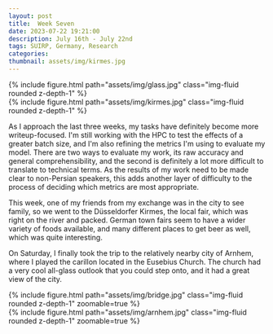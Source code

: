 ```yaml
---
layout: post
title:  Week Seven
date: 2023-07-22 19:21:00
description: July 16th - July 22nd
tags: SUIRP, Germany, Research
categories:
thumbnail: assets/img/kirmes.jpg
---
```



<div class="row mt-3">
    <div class="col-sm mt-3 mt-md-0">
        {% include figure.html path="assets/img/glass.jpg" class="img-fluid rounded z-depth-1" %}
    </div>
    <div class="col-sm mt-3 mt-md-0">
        {% include figure.html path="assets/img/kirmes.jpg" class="img-fluid rounded z-depth-1" %}
    </div>
</div>
<div class="caption">
</div>

As I approach the last three weeks, my tasks have definitely become more writeup-focused. I'm still working with the HPC to test  the effects of a greater batch size, and I'm also refining the metrics I'm using to evaluate my model. There are two ways to evaluate my work, its raw accuracy and general comprehensibility, and the second is definitely a lot more difficult to translate to technical terms. As the results of my work need to be made clear to non-Persian speakers, this adds another layer of difficulty to the process of deciding which metrics are most appropriate.

This week, one of my friends from my exchange was in the city to see family, so we went to the Düsseldorfer Kirmes, the local fair, which was right on the river and packed. German town fairs seem to have a wider variety of foods available, and many different places to get beer as well, which was quite interesting. 

On Saturday, I finally took the trip to the relatively nearby city of Arnhem, where I played the carillon located in the Eusebius Church. The church had a very cool all-glass outlook that you could step onto, and it had a great view of the city.


<div class="row mt-3">
    <div class="col-sm mt-3 mt-md-0">
        {% include figure.html path="assets/img/bridge.jpg" class="img-fluid rounded z-depth-1" zoomable=true %}
    </div>
    <div class="col-sm mt-3 mt-md-0">
        {% include figure.html path="assets/img/arnhem.jpg" class="img-fluid rounded z-depth-1" zoomable=true %}
    </div>
</div>
